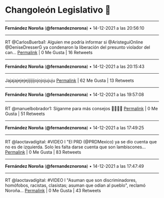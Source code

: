 # Changoleón Legislativo 🙈
*****
**Fernández Noroña** (**@fernandeznorona**) • 14-12-2021 a las 20:56:10
*****
RT @CarlosBuerba1: Alguien me podría informar si @AristeguiOnline @DeniseDresserG ya condenaron la liberación del presunto violador del can…
[Permalink](https://twitter.com/fernandeznorona/status/1470980983348473859) | 0 Me Gusta | 16 Retweets
*****
**Fernández Noroña** (**@fernandeznorona**) • 14-12-2021 a las 20:15:43
*****
Jajajajejejejijijijojojojujuju
[Permalink](https://twitter.com/fernandeznorona/status/1470970804150185988) | 62 Me Gusta | 13 Retweets
*****
**Fernández Noroña** (**@fernandeznorona**) • 14-12-2021 a las 19:57:08
*****
RT @manuelbobrador1: Síganme para más consejos 🤣🤣🤣😝
[Permalink](https://twitter.com/fernandeznorona/status/1470966127127937026) | 0 Me Gusta | 51 Retweets
*****
**Fernández Noroña** (**@fernandeznorona**) • 14-12-2021 a las 17:49:25
*****
RT @laoctavadigital: #VIDEO l "El PRD (@PRDMexico) ya se dio cuenta que no es de izquierda. Solo les falta darse cuenta que son lambiscones…
[Permalink](https://twitter.com/fernandeznorona/status/1470933984024666114) | 0 Me Gusta | 83 Retweets
*****
**Fernández Noroña** (**@fernandeznorona**) • 14-12-2021 a las 17:47:49
*****
RT @laoctavadigital: #VIDEO l "Asuman que son discriminadores, homófobos, racistas, clasistas; asuman que odian al pueblo", reclamó Noroña…
[Permalink](https://twitter.com/fernandeznorona/status/1470933584030670849) | 0 Me Gusta | 43 Retweets